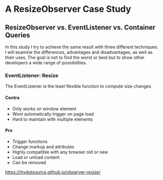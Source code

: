 # A ResizeObserver Case Study
## ResizeObserver vs. EventListener vs. Container Queries
In this study I try to achieve the same result with three different techniques.
I will examine the differences, advantages and disadvantages, as well as their uses.
The goal is not to find the worst or best but to show other developers a wide range of possibilities.

### EventListener: Resize
The EventListener is the least flexible function to compute size changes
#### Contra
- Only works on window element
- Wont automatically trigger on page load
- Hard to maintain with multiple elements

#### Pro
- Trigger functions
- Change markup and attributes
- Highly compatible with any browser old or new
- Load or unload content
- Can be removed

https://jhydotsource.github.io/observer-resize/
